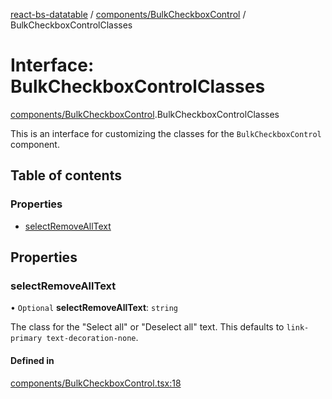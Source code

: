 [react-bs-datatable](../README.md) / [components/BulkCheckboxControl](../modules/components_BulkCheckboxControl.md) / BulkCheckboxControlClasses

# Interface: BulkCheckboxControlClasses

[components/BulkCheckboxControl](../modules/components_BulkCheckboxControl.md).BulkCheckboxControlClasses

This is an interface for customizing the classes for
the `BulkCheckboxControl` component.

## Table of contents

### Properties

- [selectRemoveAllText](components_BulkCheckboxControl.BulkCheckboxControlClasses.md#selectremovealltext)

## Properties

### selectRemoveAllText

• `Optional` **selectRemoveAllText**: `string`

The class for the "Select all" or "Deselect all" text.
This defaults to `link-primary text-decoration-none`.

#### Defined in

[components/BulkCheckboxControl.tsx:18](https://github.com/imballinst/react-bs-datatable/blob/ed76c0b/src/components/BulkCheckboxControl.tsx#L18)
